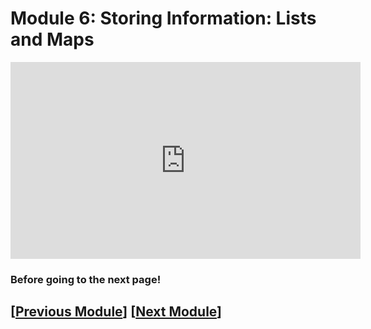 # Module 6: Storing Information: Lists and Maps

<iframe width="560" height="315" src="https://www.youtube.com/embed/QfTBygWpSp8?si=Z02LD7PN27oxo_x_" title="YouTube video player" frameborder="0" allow="accelerometer; autoplay; clipboard-write; encrypted-media; gyroscope; picture-in-picture; web-share" referrerpolicy="strict-origin-when-cross-origin" allowfullscreen></iframe>


### Before going to the next page!

## \[[Previous Module](./module5.md)\] \[[Next Module](../module7.md)\]
